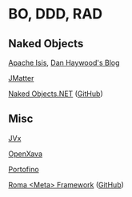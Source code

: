 # BO, DDD, RAD

## Naked Objects

[Apache Isis](https://isis.apache.org/), [Dan Haywood's Blog](http://danhaywood.com/)

[JMatter](http://jmatter.org/)

[Naked Objects.NET](http://nakedobjects.codeplex.com/) ([GitHub](https://github.com/NakedObjectsGroup/NakedObjectsFramework))

## Misc

[JVx](http://www.sibvisions.com/de/jvx)

[OpenXava](http://openxava.org/)

[Portofino](http://www.manydesigns.com/en/portofino)

[Roma \<Meta\> Framework](http://romaframework.org/) ([GitHub](https://github.com/romaframework))
